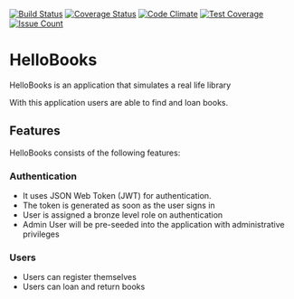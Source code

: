 [![Build Status](https://travis-ci.org/benfluleck/HelloBooks.png)](https://travis-ci.org/benfluleck/HelloBooks.svg?branch=Travisrepo)
[![Coverage Status](https://coveralls.io/repos/github/benfluleck/HelloBooks/badge.svg)](https://coveralls.io/github/benfluleck/HelloBooks)
[![Code Climate](https://codeclimate.com/github/benfluleck/HelloBooks/badges/gpa.svg)](https://codeclimate.com/github/benfluleck/HelloBooks/)
[![Test Coverage](https://codeclimate.com/github/benfluleck/HelloBooks/badges/coverage.svg)](https://codeclimate.com/github/codeclimate/benfluleck/HelloBooks)
[![Issue Count](https://codeclimate.com/github/benfluleck/HelloBooks/badges/issue_count.svg)](https://codeclimate.com/github/benfluleck/HelloBooks)


# HelloBooks

HelloBooks is an application that simulates a real life library

With this application users are able to find and loan books.

## Features
HelloBooks consists of the following features:

### Authentication
- It uses JSON Web Token (JWT) for authentication.
- The token is generated as soon as the user signs in
- User is assigned a bronze level role on authentication
- Admin User will be pre-seeded into the application with administrative privileges

###  Users
- Users can register themselves
- Users can loan and return books